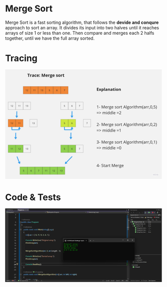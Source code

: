 #  Merge Sort

Merge Sort is a fast sorting algorithm, that follows the **devide and conqure** approach
to sort an array.
It divides its input into two halves until it reaches arrays of size 1 or less than one.
Then compare and merges each 2 halfs together, until we have the full array sorted.

# Tracing
![MergeSort](./MergeSort.jpg)

# Code & Tests
![CC27](./CC27.png)